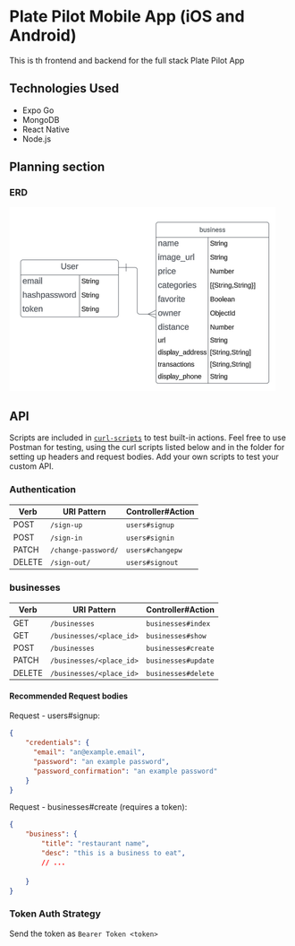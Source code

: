 #  Plate Pilot Mobile App (iOS and Android)

This is th frontend and backend for the full stack Plate Pilot App

## Technologies Used

- Expo Go
- MongoDB
- React Native
- Node.js


## Planning section


### ERD

<img src="./assets/erd.png" alt="entity relationship diagram">


## API

Scripts are included in [`curl-scripts`](curl-scripts) to test built-in actions. Feel free to use Postman for testing, using the curl scripts listed below and in the folder for setting up headers and request bodies.
Add your own scripts to test your custom API.

### Authentication

| Verb   | URI Pattern            | Controller#Action |
|--------|------------------------|-------------------|
| POST   | `/sign-up`             | `users#signup`    |
| POST   | `/sign-in`             | `users#signin`    |
| PATCH  | `/change-password/` | `users#changepw`  |
| DELETE | `/sign-out/`        | `users#signout`   |

### businesses

| Verb   | URI Pattern            | Controller#Action |
|--------|------------------------|-------------------|
| GET   | `/businesses`             | `businesses#index`    |
| GET   | `/businesses/<place_id>`    | `businesses#show`    |
| POST   | `/businesses`             | `businesses#create`    |
| PATCH  | `/businesses/<place_id>` | `businesses#update`  |
| DELETE | `/businesses/<place_id>`        | `businesses#delete`   |



#### Recommended Request bodies

Request - users#signup:

```json
{
    "credentials": {
      "email": "an@example.email",
      "password": "an example password",
      "password_confirmation": "an example password"
    }
}
```

Request - businesses#create (requires a token):

```json
{
    "business": {
        "title": "restaurant name",
        "desc": "this is a business to eat",
        // ...
        
    }
}
```

### Token Auth Strategy

Send the token as `Bearer Token <token>`